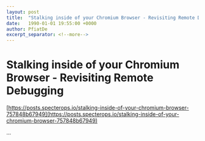 ```yaml
---
layout: post
title:  "Stalking inside of your Chromium Browser - Revisiting Remote Debugging"
date:   1990-01-01 19:55:00 +0000
author: PfiatDe
excerpt_separator: <!--more-->
---
```


# Stalking inside of your Chromium Browser - Revisiting Remote Debugging

[https://posts.specterops.io/stalking-inside-of-your-chromium-browser-757848b67949](https://posts.specterops.io/stalking-inside-of-your-chromium-browser-757848b67949)

...
<!--more-->

